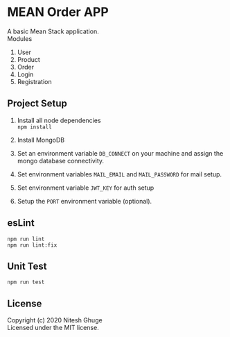# MEAN Order APP

A basic Mean Stack application.\
Modules 
1. User 
2. Product
3. Order
4. Login
5. Registration

## Project Setup
1. Install all node dependencies \
```npm install```

2. Install MongoDB

3. Set an environment variable ```DB_CONNECT``` on your machine and assign the mongo database connectivity.

4. Set environment variables ```MAIL_EMAIL``` and ```MAIL_PASSWORD``` for mail setup.

5. Set environment variable ```JWT_KEY``` for auth setup

4. Setup the ```PORT``` environment variable (optional).


## esLint
```npm run lint``` \
```npm run lint:fix```

## Unit Test
```npm run test```

## License
Copyright (c) 2020 Nitesh Ghuge \
Licensed under the MIT license.